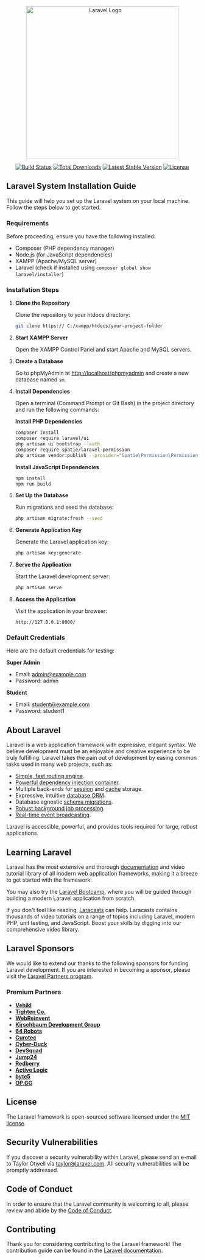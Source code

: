 <p align="center"><a href="https://laravel.com" target="_blank"><img src="https://raw.githubusercontent.com/laravel/art/master/logo-lockup/5%20SVG/2%20CMYK/1%20Full%20Color/laravel-logolockup-cmyk-red.svg" width="400" alt="Laravel Logo"></a></p>

<p align="center">
<a href="https://github.com/laravel/framework/actions"><img src="https://github.com/laravel/framework/workflows/tests/badge.svg" alt="Build Status"></a>
<a href="https://packagist.org/packages/laravel/framework"><img src="https://img.shields.io/packagist/dt/laravel/framework" alt="Total Downloads"></a>
<a href="https://packagist.org/packages/laravel/framework"><img src="https://img.shields.io/packagist/v/laravel/framework" alt="Latest Stable Version"></a>
<a href="https://packagist.org/packages/laravel/framework"><img src="https://img.shields.io/packagist/l/laravel/framework" alt="License"></a>
</p>

## Laravel System Installation Guide

This guide will help you set up the Laravel system on your local machine. Follow the steps below to get started.

### Requirements

Before proceeding, ensure you have the following installed:

-   Composer (PHP dependency manager)
-   Node.js (for JavaScript dependencies)
-   XAMPP (Apache/MySQL server)
-   Laravel (check if installed using `composer global show laravel/installer`)

### Installation Steps

1. **Clone the Repository**

    Clone the repository to your htdocs directory:

    ```bash
    git clone https:// C:/xampp/htdocs/your-project-folder
    ```

2. **Start XAMPP Server**

    Open the XAMPP Control Panel and start Apache and MySQL servers.

3. **Create a Database**

    Go to phpMyAdmin at [http://localhost/phpmyadmin](http://localhost/phpmyadmin) and create a new database named `sm`.

4. **Install Dependencies**

    Open a terminal (Command Prompt or Git Bash) in the project directory and run the following commands:

    **Install PHP Dependencies**

    ```bash
    composer install
    composer require laravel/ui
    php artisan ui bootstrap --auth
    composer require spatie/laravel-permission
    php artisan vendor:publish --provider="Spatie\Permission\PermissionServiceProvider"
    ```

    **Install JavaScript Dependencies**

    ```bash
    npm install
    npm run build
    ```

5. **Set Up the Database**

    Run migrations and seed the database:

    ```bash
    php artisan migrate:fresh --seed
    ```

6. **Generate Application Key**

    Generate the Laravel application key:

    ```bash
    php artisan key:generate
    ```

7. **Serve the Application**

    Start the Laravel development server:

    ```bash
    php artisan serve
    ```

8. **Access the Application**

    Visit the application in your browser:

    ```
    http://127.0.0.1:8000/
    ```

### Default Credentials

Here are the default credentials for testing:

**Super Admin**

-   Email: admin@example.com
-   Password: admin

**Student**

-   Email: student@example.com
-   Password: student1


## About Laravel

Laravel is a web application framework with expressive, elegant syntax. We believe development must be an enjoyable and creative experience to be truly fulfilling. Laravel takes the pain out of development by easing common tasks used in many web projects, such as:

-   [Simple, fast routing engine](https://laravel.com/docs/routing).
-   [Powerful dependency injection container](https://laravel.com/docs/container).
-   Multiple back-ends for [session](https://laravel.com/docs/session) and [cache](https://laravel.com/docs/cache) storage.
-   Expressive, intuitive [database ORM](https://laravel.com/docs/eloquent).
-   Database agnostic [schema migrations](https://laravel.com/docs/migrations).
-   [Robust background job processing](https://laravel.com/docs/queues).
-   [Real-time event broadcasting](https://laravel.com/docs/broadcasting).

Laravel is accessible, powerful, and provides tools required for large, robust applications.

## Learning Laravel

Laravel has the most extensive and thorough [documentation](https://laravel.com/docs) and video tutorial library of all modern web application frameworks, making it a breeze to get started with the framework.

You may also try the [Laravel Bootcamp](https://bootcamp.laravel.com), where you will be guided through building a modern Laravel application from scratch.

If you don't feel like reading, [Laracasts](https://laracasts.com) can help. Laracasts contains thousands of video tutorials on a range of topics including Laravel, modern PHP, unit testing, and JavaScript. Boost your skills by digging into our comprehensive video library.

## Laravel Sponsors

We would like to extend our thanks to the following sponsors for funding Laravel development. If you are interested in becoming a sponsor, please visit the [Laravel Partners program](https://partners.laravel.com).

### Premium Partners

-   **[Vehikl](https://vehikl.com/)**
-   **[Tighten Co.](https://tighten.co)**
-   **[WebReinvent](https://webreinvent.com/)**
-   **[Kirschbaum Development Group](https://kirschbaumdevelopment.com)**
-   **[64 Robots](https://64robots.com)**
-   **[Curotec](https://www.curotec.com/services/technologies/laravel/)**
-   **[Cyber-Duck](https://cyber-duck.co.uk)**
-   **[DevSquad](https://devsquad.com/hire-laravel-developers)**
-   **[Jump24](https://jump24.co.uk)**
-   **[Redberry](https://redberry.international/laravel/)**
-   **[Active Logic](https://activelogic.com)**
-   **[byte5](https://byte5.de)**
-   **[OP.GG](https://op.gg)**



## License

The Laravel framework is open-sourced software licensed under the [MIT license](https://opensource.org/licenses/MIT).

## Security Vulnerabilities

If you discover a security vulnerability within Laravel, please send an e-mail to Taylor Otwell via [taylor@laravel.com](mailto:taylor@laravel.com). All security vulnerabilities will be promptly addressed.

## Code of Conduct

In order to ensure that the Laravel community is welcoming to all, please review and abide by the [Code of Conduct](https://laravel.com/docs/contributions#code-of-conduct).

## Contributing

Thank you for considering contributing to the Laravel framework! The contribution guide can be found in the [Laravel documentation](https://laravel.com/docs/contributions).
